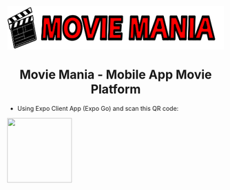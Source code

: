 <p align=center>
<img src="https://raw.githubusercontent.com/devinaacs/movie-mania/main/client-mobile/assets/movie-mania-navbar.png" height="100" /> 
</p>   
<h1 align=center> Movie Mania - Mobile App Movie Platform </h1>
 
- Using Expo Client App (Expo Go) and scan this QR code:  
<img src="https://qr.expo.dev/expo-go?owner=devinaacs&slug=movie-mania&releaseChannel=default&host=exp.host" width="150" height="150" />
 
<!-- - API URL: https://hacktiv8-instafood.herokuapp.com 
- API Docs: [see here](api_docs.md) -->




